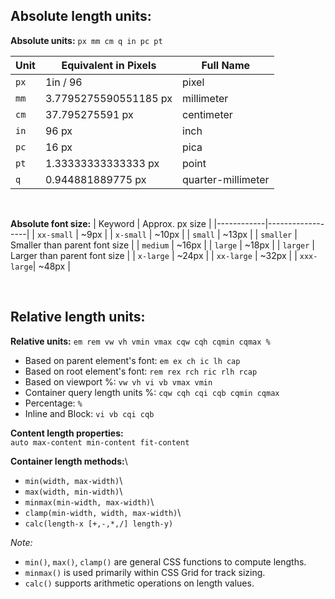 ## Absolute length units:
 **Absolute units:** `px mm cm q in pc pt`

| Unit | Equivalent in Pixels  | Full Name          |
| ---- | --------------------- | ------------------ |
| `px` | 1in / 96              | pixel              |
| `mm` | 3.7795275590551185 px | millimeter         |
| `cm` | 37.795275591 px       | centimeter         |
| `in` | 96 px                 | inch               |
| `pc` | 16 px                 | pica               |
| `pt` | 1.33333333333333 px   | point              |
| `q`  | 0.944881889775 px     | quarter-millimeter |

<br>
 
 **Absolute font size:**
| Keyword    | Approx. px size  |
|------------|------------------|
| `xx-small` | ~9px             |
| `x-small`  | ~10px            |
| `small`    | ~13px            |
| `smaller`  | Smaller than parent font size |
| `medium`   | ~16px            |
| `large`    | ~18px            |
| `larger`   | Larger than parent font size |
| `x-large`  | ~24px            |
| `xx-large` | ~32px            |
| `xxx-large`| ~48px            |

<br>

## Relative length units:
 **Relative units:** `em rem vw vh vmin vmax cqw cqh cqmin cqmax %`

  * Based on parent element's font: `em ex ch ic lh cap`
  * Based on root element's font: `rem rex rch ric rlh rcap`
  * Based on viewport %: `vw vh vi vb vmax vmin`
  * Container query length units %: `cqw cqh cqi cqb cqmin cqmax`
  * Percentage: `%`
  * Inline and Block: `vi vb cqi cqb`

**Content length properties:**\
  `auto max-content min-content fit-content`
  
**Container length methods:**\
  * `min(width, max-width)`\
  * `max(width, min-width)`\
  * `minmax(min-width, max-width)`\
  * `clamp(min-width, width, max-width)`\
  * `calc(length-x [+,-,*,/] length-y)`


*Note:*  
- `min()`, `max()`, `clamp()` are general CSS functions to compute lengths.  
- `minmax()` is used primarily within CSS Grid for track sizing.  
- `calc()` supports arithmetic operations on length values.
